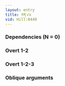 ```yaml
---
layout: entry
title: ཅན་√x
vid: Hill:0449
---
```

### Dependencies (N = 0)


### Overt 1-2


### Overt 1-2-3


### Oblique arguments
